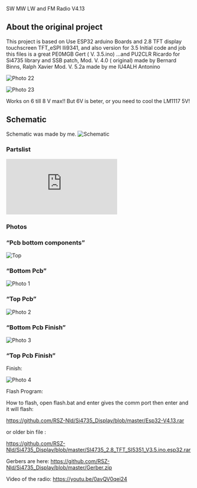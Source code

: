 SW MW LW and FM Radio  V4.13 
## About the original project
This project is based on 
Use ESP32 arduino Boards and 2.8 TFT display touchscreen TFT_eSPI Ili9341, and also version for 3.5
Initial code and job this files is a great PE0MGB Gert ( V. 3.5.ino) ...and PU2CLR Ricardo for Si4735 library and SSB patch,
Mod. V. 4.0 ( original) made by Bernard Binns, Ralph Xavier
Mod. V. 5.2a made by me IU4ALH Antonino

![Photo 22]( https://github.com/RSZ-Nld/Si4735_Display/blob/master/20230201_104552.jpg)

![Photo 23]( https://github.com/RSZ-Nld/Si4735_Display/blob/master/20230201_105129.jpg)

Works on 6 till 8 V max!! But 6V is beter, or you need to cool the LM1117 5V!
## Schematic
Schematic was made by me.
![Schematic]( https://github.com/RSZ-Nld/Si4735_Display/blob/master/Si4735_ESP32_Radio.JPG)
### Partslist
![Partslist]( https://github.com/RSZ-Nld/Si4735_Display/blob/master/PartsList.pdf)
### Photos
### “Pcb bottom components”
![Top]( https://github.com/RSZ-Nld/Si4735_Display/blob/master/Top.JPG)
### “Bottom Pcb”
![Photo 1]( https://github.com/RSZ-Nld/Si4735_Display/blob/master/351.jpg)
### “Top Pcb”
![Photo 2]( https://github.com/RSZ-Nld/Si4735_Display/blob/master/417.jpg)
### “Bottom Pcb Finish”
![Photo 3]( https://github.com/RSZ-Nld/Si4735_Display/blob/master/906.jpg)
### “Top Pcb Finish”

Finish:

![Photo 4]( https://github.com/RSZ-Nld/Si4735_Display/blob/master/949-2.jpg)

Flash Program:

How to flash, open flash.bat and enter gives the comm port then enter and it will flash:

https://github.com/RSZ-Nld/Si4735_Display/blob/master/Esp32-V4.13.rar

or older bin file :

https://github.com/RSZ-Nld/Si4735_Display/blob/master/SI4735_2.8_TFT_SI5351_V3.5.ino.esp32.rar


Gerbers are here:
https://github.com/RSZ-Nld/Si4735_Display/blob/master/Gerber.zip

Video of the radio:  https://youtu.be/0avQV0qei24
